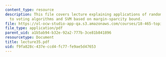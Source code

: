 ```yaml
---
content_type: resource
description: This file covers lecture explaining applications of random VC inequality
  to voting algorithms and SVM based on margin-sparcity bound.
file: https://ol-ocw-studio-app-qa.s3.amazonaws.com/courses/18-465-topics-in-statistics-statistical-learning-theory-spring-2007/f9fa828c437eccd4fc77fe9ae5d47653_lecture35.pdf
file_type: application/pdf
parent_uid: a1b5ab94-b32e-92a2-777b-3ce81b841896
resourcetype: Document
title: lecture35.pdf
uid: f9fa828c-437e-ccd4-fc77-fe9ae5d47653
---
```

